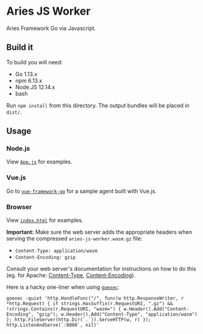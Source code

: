 # Aries JS Worker

Aries Framework Go via Javascript.

## Build it

To build you will need:

* Go 1.13.x
* npm 6.13.x
* Node.JS 12.14.x
* bash

Run `npm install` from this directory. The output bundles will be placed in `dist/`.

## Usage

### Node.js

View [`App.js`](./App.js) for examples.

### Vue.js

Go to [`vue-framework-go`](./vue-aries-framework-go) for a sample agent built with Vue.js.

### Browser

View [`index.html`](./index.html) for examples.

**Important:** Make sure the web server adds the appropriate headers when serving the compressed `aries-js-worker.wasm.gz` file:

* `Content-Type: application/wasm`
* `Content-Encoding: gzip`

Consult your web server's documentation for instructions on how to do this (eg. for Apache: [Content-Type](https://httpd.apache.org/docs/2.4/mod/mod_mime.html#addtype), [Content-Encoding](https://httpd.apache.org/docs/2.4/mod/mod_deflate.html#precompressed)).

Here is a hacky one-liner when using [`goexec`](https://github.com/shurcooL/goexec):

```
goexec -quiet 'http.HandleFunc("/", func(w http.ResponseWriter, r *http.Request) { if strings.HasSuffix(r.RequestURI, ".gz") && !strings.Contains(r.RequestURI, "wasm=") { w.Header().Add("Content-Encoding", "gzip"); w.Header().Add("Content-Type", "application/wasm") }; http.FileServer(http.Dir(`.`)).ServeHTTP(w, r) }); http.ListenAndServe(`:8080`, nil)'
```

